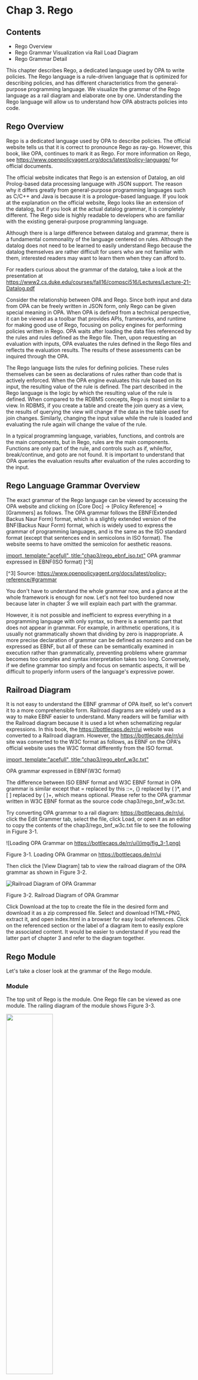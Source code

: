 # Chap 3. Rego

## Contents
- Rego Overview
- Rego Grammar Visualization via Rail Load Diagram
- Rego Grammar Detail

This chapter describes Rego, a dedicated language used by OPA to write policies. The Rego language is a rule-driven language that is optimized for describing policies, and has different characteristics from the general-purpose programming language. We visualize the grammar of the Rego language as a rail diagram and elaborate one by one. Understanding the Rego language will allow us to understand how OPA abstracts policies into code.
 
## Rego Overview
Rego is a dedicated language used by OPA to describe policies. The official website tells us that it is correct to pronounce Rego as ray-go. However, this book, like OPA, continues to mark it as Rego. For more information on Rego, see https://www.openpolicyagent.org/docs/latest/policy-language/ for official documents.

The official website indicates that Rego is an extension of Datalog, an old Prolog-based data processing language with JSON support. The reason why it differs greatly from general-purpose programming languages such as C/C++ and Java is because it is a prologue-based language. If you look at the explanation on the official website, Rego looks like an extension of the datalog, but if you look at the actual datalog grammar, it is completely different. The Rego side is highly readable to developers who are familiar with the existing general-purpose programming language.

Although there is a large difference between datalog and grammar, there is a fundamental commonality of the language centered on rules. Although the datalog does not need to be learned to easily understand Rego because the datalog themselves are rather difficult for users who are not familiar with them, interested readers may want to learn them when they can afford to.

For readers curious about the grammar of the datalog, take a look at the presentation at https://www2.cs.duke.edu/courses/fall16/compsci516/Lectures/Lecture-21-Datalog.pdf

Consider the relationship between OPA and Rego. Since both input and data from OPA can be freely written in JSON form, only Rego can be given special meaning in OPA. When OPA is defined from a technical perspective, it can be viewed as a toolbar that provides APIs, frameworks, and runtime for making good use of Rego, focusing on policy engines for performing policies written in Rego. OPA waits after loading the data files referenced by the rules and rules defined as the Rego file. Then, upon requesting an evaluation with inputs, OPA evaluates the rules defined in the Rego files and reflects the evaluation results. The results of these assessments can be inquired through the OPA.

The Rego language lists the rules for defining policies. These rules themselves can be seen as declarations of rules rather than code that is actively enforced. When the OPA engine evaluates this rule based on its input, the resulting value of the rule is defined. The part described in the Rego language is the logic by which the resulting value of the rule is defined. When compared to the RDBMS concepts, Rego is most similar to a view. In RDBMS, if you create a table and create the join query as a view, the results of querying the view will change if the data in the table used for join changes. Similarly, changing the input value while the rule is loaded and evaluating the rule again will change the value of the rule.

In a typical programming language, variables, functions, and controls are the main components, but in Rego, rules are the main components. Functions are only part of the rule, and controls such as if, while/for, break/continue, and goto are not found. It is important to understand that OPA queries the evaluation results after evaluation of the rules according to the input.

## Rego Language Grammar Overview
The exact grammar of the Rego language can be viewed by accessing the OPA website and clicking on [Core Doc] -> [Policy Reference] -> [Grammers] as follows. The OPA grammar follows the EBNF(Extended Backus Naur Form) format, which is a slightly extended version of the BNF(Backus Naur Form) format, which is widely used to express the grammar of programming languages, and is the same as the ISO standard format (except that sentences end in semicolons in ISO format). The website seems to have omitted the semicolon for aesthetic reasons.

[import, template:"acefull", title:"chap3/rego_ebnf_iso.txt"](../code/chap3/rego_ebnf_iso.txt)
OPA grammar expressed in EBNF(ISO format) [^3]

[^3] Source: https://www.openpolicyagent.org/docs/latest/policy-reference/#grammar

You don't have to understand the whole grammar now, and a glance at the whole framework is enough for now. Let's not feel too burdened now because later in chapter 3 we will explain each part with the grammar.

However, it is not possible and inefficient to express everything in a programming language with only syntax, so there is a semantic part that does not appear in grammar. For example, in arithmetic operations, it is usually not grammatically shown that dividing by zero is inappropriate. A more precise declaration of grammar can be defined as nonzero and can be expressed as EBNF, but all of these can be semantically examined in execution rather than grammatically, preventing problems where grammar becomes too complex and syntax interpretation takes too long. Conversely, if we define grammar too simply and focus on semantic aspects, it will be difficult to properly inform users of the language's expressive power.

## Railroad Diagram
It is not easy to understand the EBNF grammar of OPA itself, so let's convert it to a more comprehensible form. Railroad diagrams are widely used as a way to make EBNF easier to understand. Many readers will be familiar with the Railroad diagram because it is used a lot when schematizing regular expressions. In this book, the https://bottlecaps.de/rr/ui website was converted to a Railroad diagram. However, the https://bottlecaps.de/rr/ui site was converted to the W3C format as follows, as EBNF on the OPA's official website uses the W3C format differently from the ISO format.

[import, template:"acefull", title:"chap3/rego_ebnf_w3c.txt"](../code/chap3/rego_ebnf_w3c.txt)

OPA grammar expressed in EBNF(W3C format)

The difference between ISO EBNF format and W3C EBNF format in OPA grammar is similar except that = replaced by this ::=, {} replaced by ( )*, and [ ] replaced by ( )+, which means optional. Please refer to the OPA grammar written in W3C EBNF format as the source code chap3/rego_bnf_w3c.txt.

Try converting OPA grammar to a rail diagram: https://bottlecaps.de/rr/ui, click the Edit Grammer tab, select the file, click Load, or open it as an editor to copy the contents of the chap3/rego_bnf_w3c.txt file to see the following in Figure 3-1.

![Loading OPA Grammar on https://bottlecaps.de/rr/ui](img/fig_3-1.png)

Figure 3-1. Loading OPA Grammar on https://bottlecaps.de/rr/ui

Then click the [View Diagram] tab to view the railroad diagram of the OPA grammar as shown in Figure 3-2.

![Railroad Diagram of OPA Grammar](img/fig_3-2.png)

Figure 3-2. Railroad Diagram of OPA Grammar

Click Download at the top to create the file in the desired form and download it as a zip compressed file. Select and download HTML+PNG, extract it, and open index.html in a browser for easy local references. Click on the referenced section or the label of a diagram item to easily explore the associated content. It would be easier to understand if you read the latter part of chapter 3 and refer to the diagram together.

## Rego Module
Let's take a closer look at the grammar of the Rego module.
 
### Module
The top unit of Rego is the module. One Rego file can be viewed as one module. The railing diagram of the module shows Figure 3-3.

<img src="img/fig_3-3.png" width="50%" />

Figure 3-3. Structure of the Module

The railroad diagram shows that the module consists of a package declaration, an import policy for an arbitrary number of modules (which may not exist). Unscramble the contents of Figure 3-3, the module consists of packages and policies, and can have import statements to include the contents of other modules.

The modules in OPA are similar to modules in general-purpose languages such as Go, but can be seen as policies instead of code, and the policies themselves can be viewed as code, so it is almost identical to modules in general-purpose languages.
Package
Let's look at the package declaration this time. A package declaration consists of a keyword package and a name that can be referenced by other modules, as shown in Figure 3-4.

<img src="img/fig_3-4.png" width="33%" />

Figure 3-4. Structure of Package Declaration

A package declaration is similar to a package declaration in a typical programming language, for example:

```
package hello
```

It can also be used to represent a hierarchy using .

```
package hello.test.p1
```

Declared packages are used to isolate different modules when loading the contents of that module, and different package names can have different namespaces, so variables with the same name and functions can exist in different packages.

### Import
Imports are used to import and use modules from other Rego files. Import has the form of import <package name> and is used to include the contents of modules in other packages in the module. In the Rego grammar, the import keyword is represented as followed by a package, as shown in Figure 3-5, but it would be accurate to see a name (reference) that can refer to the package rather than to the package itself.

<img src="img/fig_3-5.png" width="50%" />

Figure 3-5. Structure of the Import

For example, the following declaration brings up the contents of a module called data.test.example.

```
import data.test.example
```

When referencing a module within a file, it can only be referenced using the last part of the module's name if the last part does not have the same module. The data.test.example imported from the above example can be referenced as a sample.

If you want to use a package imported from within the module under a different name, you can give it a different name using the as statement. It can also be used to facilitate the use of modules with the same last part without a full module reference name. For example, if you import two modules: data.test.example and data.run.example, you can use an as statement to refer to data.test.sample as dtexample, data.run.sample as drexample.

```
import data.test.example as dtexample
import data.run.teample as drexample
```

Imports are primarily used to load modules that store policy data.

### Policy
A policy consists of an arbitrary number of rules, as shown in Figure 3-6. In extreme cases, you may not have any rules, but it is not practical to create a module that does not have any rules, so this case is unlikely to be seen. For the purpose of a placeholder that pre-books the package names of parts that users can redefine and use in the future, it seems that there can be a file consisting only of comments without rules.

<img src="img/fig_3-6.png" width="25%" />

Figure 3-6. Structure of Policies

The OPA official document describes the rule before the module. However, the reason for first describing the module in this book is to emphasize that almost everything is a rule in Rego. When you listen to the explanation of the OPA official document, there are a lot of confusing parts that seem to be rules, but not rules in some areas, and let's first think of these as rules.

### Term
Before we take a closer look at the rules, let's look at the term, a basic element of the Rego language. Terms can be seen as basic data structures representing data in the Rego language. The term consists of a comprehensive set of references, variables, scalar values, arrays, objects, sets, etc., array comprehensions, object comprehensions, and set comprehensions, as shown in Figure 3-7. First, let's look at the basic data structures except for variables and references.

<img src="img/fig_3-7.png" width="33%"/>

Figure 3-7. Structure of Terms

### Scala Value
Rego's scalar value represents a simple value that is not grouped into complex values and can be of string, number, boolean, or null type. Both strings and numbers are identical to the JSON type (i.e., JavaScript type). The structure of scalar values is shown in Figure 3-8.

<img src="img/fig_3-8.png" width="33%" />

Figure 3-8. Structure of scalar values
 
An example of allocating scalar values is shown below.

```
s : = “hello, world”
num := 5
exists := false
ret := null
```

#### Number
Since the number has the same type as the Java script, there is no type distinction between an integer and a floating point, so even if treated as an integer, minimal space is needed to store the exponent. Therefore, let us note that the integer representable range is slightly narrow compared to the typical programming language. Based on 64 bits, the number of integer digits that can be expressed is about three digits smaller.

#### String
There are two types of strings in Rego, a regular string and a raw string, as shown in Figure 3–9.

<img src="img/fig_3-9.png" width="33%" />

Figure 3-9. Structure of the string

A regular string is a string surrounded by "" (double quotes). \t (tab), \n (new line), etc. in double quotes are recognized as special characters, such as typical programming languages. For example, if you output the following string, World is displayed on the next line of Hello.

```
“Hello\nWorld”
```

A raw string is a string surrounded by a `(backtick, located to the left of the number key 1 on the keyboard), as shown in Figure 3-10. Unlike regular  strings, it is displayed as it is except for ` itself. For example, \t represents a tab-special character in a normal string, but remains \ and t characters in the raw string.

<img src="img/fig_3-10.png" width="50%" />

Figure 3-10. Structure of the raw string


For example, if we output the following string, Hello\nWorld will be displayed as it is.

```
`Hello\nWorld`
```

### Composite Value
A composite value has the form of an object, array, set, etc.
 
#### Object
First of all, objects are easy when you think of JSON objects. The structure of the object is repeated by separating the object entries into , between {}, as shown in Figure 3-11. Object entries are in the form of a <key>:<value> pair, as shown in Figure 3-12.

<img src="img/fig_3-11.png" width="50%" />

Figure 3-11. Structure of the objects

<img src="img/fig_3-12.png" width="50%" />

Figure 3-12. Structure of object items

In Rego's EBNF grammar, at least one pair of <key>:<value> should exist, but in reality there can be {} without any <key>:<value>. 

The exact grammar of the object is expected to be  object ::= '{' ( object-item ( ',' object-item )* )? '}' in Figure 3-13 rather than object ::= '{' object-item ( ',' object-item )* '}' in Figure 3-11. In addition, {} can be mistaken for representing an empty set, which in Rego is represented as a set(). The name of the type can be found by calling the type_name function described in Chapter 4, which returns "object".

<img src="img/fig_3-13.png" width="50%" />
 
Figure 3-13. Accurate  Structure of objects

```
> type_name({})
“object”
> type_name(set())
“set”
```

An object consists of keys and values, and it is also possible to include objects or other complex values as its values. The difference is that JSON can use scalar values, references, or variables, unlike using only strings as keys.

Like JSON, the value of an object can be any other composite value. Thus, it is also possible for objects to be nested in multiple levels with values within the object.

```
{
    “name1”:”value1”,
    “object”: {“prop1”:”value2”, “prop2”,”value3”}
}
```

It can also be used as a value for an object by referring to the value assigned by the value assignment as follows. Value assignment will be discussed in more detail in the rules section

```
red := “FF0000”
{“color”:red, “size”:270}
```

The equality between objects can be compared to each other. The following comparisons result in a return of true because the values of the objects are practically the same.

```
{“name1”:”value1”, “name2”:”value2”} == { “name2”:”value2”, “name1”,”value1”}
``` 

#### Array
Arrays are ordered by a set of terms, such as values and references, and can be referenced by an index. An array is represented by elements surrounded by [] and separated by ,.

<img src="img/fig_3-14.png" width="50%" />

Figure 3-14. Structure of an array
 
If an array of strings has been assigned under the name numbers as shown below, the entries in the array can be referenced in the form numbers[0], numbers[1].
 
``` 
numbers := [“zero”, “one”, “two”, “three”, “four”]
```

If you attempt to refer to a negative number or a value greater than the actual index of the array, an undefined ref error occurs because the reference target is not defined.

Empty arrays can also be declared as follows, but Rego's EBNF grammar states that at least one element is needed.

```
empty_array := [ ]
```
 
This appears to be an error in EBNF grammar posted on the OPA website. Also, the correct grammar would be array ::= '[' ( term ( ',' term )* )?  as shown in Figure 3-15, not  array ::= '[' ( term ( ',' term )* )? ']' as shown in Figure 3-14.

<img src="img/fig_3-15.png" width="50%" />

Figure 3-15. Accurate structure of an array

#### Set
A set is a complex value consisting only of terms without a key. Unlike arrays, there is no order and only one duplicate value is stored. There are two sets, empty set and non empty set, as shown in Figure 3-16.

<img src="img/fig_3-16.png" width="50%" />

Figure 3-16. Structure of the set

An empty set is represented by set(), not by {}, as shown in Figure 3-17. Since {} means an empty object without a <key>:<value> pair, we express the empty set as set() to distinguish it from this.

```
empty_set := set()
```

<img src="img/fig_3-17.png" width="33%" />

Figure 3-17. Structure of an empty set

<img src="img/fig_3-18.png" width="50%" />

Figure 3-18. Structure of a non-empty set

If it is not an empty set, the underlying elements are separated by , and surrounded by {}, as shown in Figure 3-18. The following is a collection of frequently used encodings for Korean language.

```
encodings := { “euc_kr”, “cp949”, “utf-8” }
```

Since there is no order in the set, it is judged that the values being constructed are the same with different orders considered as the same set. Because the set treats duplicated items as one, it becomes true not only when the order is different, but also when:

```
> {1,2,3} == {2,2,3,3,1,1,1}
true
```

If you type {2,2,3,3,1,1} in Repl, you can see that it is actually stored as {1,2,3}.

### Comprehension
You will occasionally encounter comprehension when learning programming languages or mathematics. Rego has three types of comprehension. In mathematics, a comprehension may be easy to understand if you think of such a form of expression as {x | x is an integer greater than 3 } and so on.
 
#### Object Comprehension
An object comprehension represents the rule that the <key> : <value> that constitutes the object must satisfy. The structure of the object comprehensive expression is shown in Figure 3-19 and has the form of { <key> : <value> | <rule for generating keys and values> }.

<img src="img/fig_3-19.png" width="50%" />

Figure 3-19. Structure of object comprehension

Let's look at an example of object comprehension. Let's enter the following code in REPL.

``` 
$opa run
OPA 0.19.2 (commit 40f9c1fe, built at 2020-04-27T22:51:13Z)
 
Run 'help' to see a list of commands.
 
> fruits := ["banana", "apple", "pineapple"]
Rule 'fruits' defined in package repl. Type 'show' to see rules.
 
> strlength := { st : count(st) | st = fruits[_] }
Rule 'strlength' defined in package repl. Type 'show' to see rules.
 
> strlength
{
    "apple": 5,
    "banana": 6,
    "pineapple": 9
}
```

First, we created an array called fruits with three items: banana, apple, and pineapple. An object called strlength was then declared as an object comprehension, with the key st and the value count function to return the length of the string. The rule part of the comprehension st = fruits[_] iteratively assigns each element of the fruit array to st as it travels. In the last line, the contents of the object were printed by inputting strlength from the REPL. As a result, it can be seen that an object is created in which an item in the fruit array becomes a key and the string length of the key becomes a value.

#### Set Comprehension
A set comprehension declares a set by expressing the rules that the set must satisfy. The structure of the set comprehension is shown in Figure 3-20 and has the form of { <items> | <rules for generating items> }.

<img src="img/fig_3-20.png" width="50%" />

Figure 3-20. Structure of the set comprehension

Let's look at an example of a collective formula. Let's enter the following code in REPL.

```
$opa run
OPA 0.19.2 (commit 40f9c1fe, built at 2020-04-27T22:51:13Z)
 
Run 'help' to see a list of commands.
 
> fruits := ["banana", "apple", "pineapple"]
Rule 'fruits' defined in package repl. Type 'show' to see rules.
 
> under7char := { st | st = fruits[_]; count(st) < 7 }
Rule 'under7char' defined in package repl. Type 'show' to see rules.
 
> under7char
[
    "banana",
    "apple"
]
```

First, we declare the same array of fruits that we declared in the object comprehension. Then, in the set comprehension, we declare the items to be included in the set as st, and iteratively substitute them as we traverse the items of fruits in st. Subsequent semicolons are used to distinguish rules and specify a rule that the string length of st is less than 7. When multiple rules are used together in the body of rules, both and conditions must be satisfied. The output of the result under7char then shows a set of missing pineapple with string length greater than 7.

Under7char is a set although it is surrounded by []. In an array, "banana" should be output when under7char[0] is entered, but an error occurs, and when under7char["banana"] is entered, "banana" is outputted.

```
> under7char[0]
1 error occurred: 1:1: rego_type_error: undefined ref: data.repl.under7char[0]
data.repl.under7char[0]
^
have: 0
want (type): string
 
> under7char["banana"]
"banana"
>
```

#### Array Comprehension
An array comprehension declares an array by expressing the rules that the array must satisfy. The structure of the array comprehensive expression is shown in Figure 3-21, and has the form of [ <items> | <rules for generating items> ].

<img src="img/fig_3-21.png" width="50%" />

Figure 3-21. Structure of the array comprehension
 
Let's look at an example of an array comprehension. Let's enter the following code in REPL.

``` 
$opa run
OPA 0.19.2 (commit 40f9c1fe, built at 2020-04-27T22:51:13Z)
 
Run 'help' to see a list of commands.
 
> fruits := ["banana", "apple", "pineapple"]
Rule 'fruits' defined in package repl. Type 'show' to see rules.
 
> under7char2 := [ st | st = fruits[_]; count(st) < 7 ]
Rule 'under7char' defined in package repl. Type 'show' to see rules.
 
> under7char2
[
    "banana",
    "apple"
]
```

Compared to the set comprehension, we changed {} to [ ] and renamed it under7char2 to under7char2. The rules used to create are identical. Although under7char2 has the same output from REPL, under7char2 is an array generated by array comprehension, whereas under7char is a set generated by set comprehension. Let's enter under7char2[0] in REPL to see the difference. Since under7char2[0] is an array, "banana" is printed as expected.

```
> under7char2[0]
"banana"
```

## Variables and References
Variables and references are also a term in grammar, but they have different properties from those described earlier, so we describe them separately.

### Variables
The variables in Rego differ from those in a typical programming language. Rego finds a value for a variable that makes all expressions evaluated as true, and if not found, the variable becomes undefined. Furthermore, variables cannot be changed once assigned. The assignment of values to be examined in the rule section is also described as assignment to variables in part of the official document, but according to OPA REPL’s output message, it makes more sense to view value assignment as a rule. Even if we look at this as a value assignment to a variable, there is no significant problem if we note that the variable does not change once defined.

Because OPA aims to make policy evaluation and the evaluation is performed by queries on variables in the data domain, it will be difficult to maintain consistency in the results of policy evaluation if the values of variables continue to change.

Variables can be used as inputs and outputs. If a variable has a value assigned to it and is used as a parameter, it can be used as an input to pass the value, and if a variable that does not have a value assigned passed as parameter, it can receive an output value from that variable. This is the main factor that confuses Rego, as it can be input or output even if used in the same position. For example, when evaluating a[i] == 3, if you assign a value of 2 to a, you will find that a[2] has a value of 3, and if you evaluate the above value without assigning i, you will collect the indices of those with a value of 3 in the array and assign them to i.

In REPL, the input is treated as an assignment to the input variable, which will change the result for the same query, which will lead to questions about whether the value of the variable will change. In this case, if a new policy evaluation is performed by passing new inputs, a new context is created, and the variables in this contact are different from the previous context.

The name of the variable has the same format as Figure 3-22. In other words, it starts with an alphabet (including both upper and lower case letters) or an underscore (_) and repeats the underscore, number, and alphabetic characters.

<img src="img/fig_3-22.png" width="50%" />

Figure 3-22. Format of variable names

Let's actually check out the concept of variables. Run opa run to run REPL, then enter the following input line by line.

```
a := [1,2,3]
a[b] == 1
a[c] == 5
```

Running a: = [1,2,3] assigns an array consisting of 1,2,3 to a.

```
> a := [1,2,3]
Rule 'a' defined in package repl. Type 'show' to see rules.
```

Next, enter an expression with a[b] == 1 to find the value of b that can make that expression true. b is used as the index for the array, the first entry is 1 and the index starts at 0.

```
> a[b] == 1
+---+
| b |
+---+
| 0 |
+---+
```

Next, let's enter an expression with a[c] == 5. Since a does not have 5 as an item, no c can be found to satisfy that expression. Thus c becomes undefined as expected.

```
> a[c] == 5
undefined
```

Note that variables described in sections [Introduction/Rego/Variables] (https://www.openpolicyagent.org/docs/latest/#variables) and [Policy Language/Variables] (https://www.openpolicyagent.org/docs/latest/policy-language/#variables) of the OPA Official document are described from different perspectives, which can be confusing. In this book, we tried to interpret the contents of the two parts as much as possible so that the reader could understand them best, but if the description of the relevant part of the official document is rewritten more clearly in the future, the interpretation may change, so we recommend you to check it once more.

### Reference
References provide a means of accessing the hierarchical structure when variables, arrays, objects, function call results, etc. have hierarchical structure, as shown in Figure 3-23.

<img src="img/fig_3-23.png" width="66%" />

Figure 3-23. Structure of the reference

The things that can be the top hierarchies of references are variables, arrays, objects, sets and array comprehension, object comprehension, set comprehension, and function calls, as shown in Figure 3-23. Comprehensions and function calls are not references to the representation itself, but references to arrays, objects, sets, etc. produced as a result of the representation. Once the top-level reference target is determined, the child element can be referenced via a reference argument. In addition, if the referenced child element has a child element again (e.g., an object is specified again for a particular key of the object), it can be accessed again through a reference argument.

The reference argument can access the sub-elements of the target through two methods, using . and naming variables between [ ], as shown in Figure 3-24.

<img src="img/fig_3-24.png" width="33%" />

Figure 3-24. Structure of the reference argument

The approach using . is shown in Figure 3-25. It can then be referenced via a key that satisfies the variable name format.

<img src="img/fig_3-25.png" width="33%" />

Figure 3-25. Reference using .

Approaches using [ ] are referenced using scalar values, variables, arrays, objects, sets, and _ between [ ], as shown in Figure 3-26.
 
<img src="img/fig_3-26.png" width="50%" />

Figure 3-26. Reference using [ ]

Let's look at an example of a reference. First, the array can be referenced using [], giving an index starting from zero between [].

``` 
fruits := [“apple”, “banana”, “pineapple”]
 
# “banana”
furits[1]
```

For a set, both references using [] and references using . are possible. However, if strings, etc. contain – characters, be aware of references using . are sometimes not possible.

``` 
encoding := {"utf-8", "euc-kr", "cp949"}
 
# “"utf-8"
encoding["utf-8"]
 
# “cp949”
encoding.cp949
 
# 1 error occurred: 1:1: rego_type_error: minus: invalid argument(s)
encoding.utf-8
```

An object is similar to a set, but returns a value corresponding to the key.

```
bob := {"name":"bob", "age":50, "point":1000}
 
# 50
bob.age
 
# 1000
bob["point"]
```

In addition, hierarchical structures such as including objects again as values within objects can be accessed sequentially through references.

``` 
bob := {"name":"bob", "age":50, "membership": {"point":1000, "coupon":["50percentdc", "1000wondc"]} }
 
# 1000
bob.membership.point
 
# "50percentdc“
bob.membership["coupon"][0]
 
# { "coupon": [ "50percentdc", "1000wondc" ], "point": 1000 }
bob["membership"]
 
# 1000
bob["membership"]["point"]
```

### Iteration
The form <variable name> of the reference using [ ] can be used for Iteration.

For example, in the following example, the fruitindex rule finds "apple" in the fruit array and returns the index. Enter the example below in REPL and enter fruitindex to return 0. This is because if a variable that meets the conditions exists while iterating the array, it is stored in the index variable, and if the rule is satisfied, the index is assigned to the rule.

```
fruits := ["apple", "banana", "pineapple"]
fruitindex = index { fruits[index] == "apple" }
```

However, if the index is not needed and only checked for existence, it would not be necessary to store the index in the index variable, but it would still require an iteration. In this case, [_] allows index variables to be traversed without saving them.

The following example is a rule that does not locate an index, but only checks its existence. Enter in REPL and enter fruitxists to return true.

```
fruits := ["apple", "banana", "pineapple"]
fruitexists = true { fruits[_] == "apple" }
```

## Rule
It is no exaggeration to say that the declaration of rules is everything of Rego. Rules vary from rules that assign values directly to them, rules that assign values if the content of the rule body is true, rules that assign part of the rule's evaluation value, and final evaluation values define them as sets or objects, and functions that modularize the rule.

The structure of the rules is shown in Figure 3-27. At the beginning of the rule, the default keyword is optionally placed, and a rule head exists. There may be several rule bodies behind the rule head, and no rule body may exist. Rules, such as value assignment and function, are separated by the form of the rule head, which is described in detail by examining by rule form.

<img src="img/fig_3-27.png" width="50%" />

Figure 3-27. Structure of the rule

### Value Assignment
The most basic rule of the Rego language is assignment of values and has the structure shown in Figure 3-28. Value assignment is similar to constant declaration in other languages. It makes certain values easier to read elsewhere, such as naming 3.14 pi.

Value assignment is a form of rule in which only rule heads exist without the default keyword and rule body. Value allocation has a syntax of <variable name> := <base element>. For example, hello := the form "world".

<img src="img/fig_3-28.png" width="80%" />

Figure 3-28. Structure of the value assignment

A term that can be a value(right-hand side) of a value assignment can be a scalar value, an array, a set, an object, etc., or a comprehension that simply represents a composite value. In addition, the type of value is not specified separately and is automatically inferred.
 
### Properties of Value Assignment
By default, multiple assignments of the same value result in an error in the rego file. In REPL, on the other hand, re-assigning values overwrites previous values. First, write the following code and save it as badassign.rego.

[import, template:"acefull", title:"chap3/badassign.rego"](../code/chap3/badassign.rego)

If you have saved the code, let's run the following command. opa run is a command that executes REPL, with parameters specifies rego files or JSON data files to load when REPL is run, reads and preloads them during REPL operation. As a result of execution, the part where a:=5 is written prints an error that the rule a has been re-declared.

``` 
$ opa run badassign.rego
error: compile error: 1 error occurred: test.rego:3: rego_type_error: rule named a redeclared at test.rego:6
```

When using a value assignment rule, we notice that it cannot be redeclared with the same name.

This time, let's run REPL without a rego file. When the REPL is executed and the > prompt appears, enter a:= 3, b:= 4, a:= 5 sequentially.

```
$ opa run
OPA 0.19.2 (commit 40f9c1fe, built at 2020-04-27T22:51:13Z)
 
Run 'help' to see a list of commands.
 
> a := 3
Rule 'a' defined in package repl. Type 'show' to see Rules.
 
> b := 4
Rule 'b' defined in package repl. Type 'show' to see Rules.
 
> a := 5
Rule 'a' re-defined in package repl. Type 'show' to see Rules.
 
> show
package repl
 
b := 4
 
a := 5
>
```

Unlike when loading files, the rule a is redefined. If REPL does not allow redefinition, it will not be able to correct mistakes without re-defining them from scratch when entered by mistake. Remember that value allocation rules cannot be reallocated for the same name because in normal situations with OPA, the rego file will be loaded into the REST server or the go client library.

### Complete Rule
The aforementioned value assignments only assign values and do not result in policy evaluation. Let's look at the rules by which policy evaluation takes place other than assignment of values. A rule in which a value is set according to the satisfaction of the rule phrases is called the complete rule in OPA, and a rule that allows parts of the rule to be reused using variables is called the partial rule.

If you look at OPA-related documents, you will see many of the following types of rules.

``` 
<rule name> {
  <rule literal 1>
  <rule literal 2>
...
  <rule literal n>
}
```

This form of rule is abbreviated to the following form.

``` 
<rule name> = true {
  <rule literal 1>
  <rule literal 2>
...
  <rule literal n>
}
```

The regularized form of a rule is as follows, and the above two forms are particularly true when the rule is true.

```
<rule name> = <rule value> {
  <rule literal 1>
  <rule literal 2>
...
  <rule literal n>
}
```

The <rule name> = <rule value> part is the rule head, and the rule literals surrounded by {} are the rule bodies. The rule name is assigned a rule value only when all the syntaxes in the rule body are satisfied with AND, but the order of the rule body literals is irrelevant.

If we look at the structure of the complete rules we have looked at so far, it is shown in Figure 3-29.

<img src="img/fig_3-29.png" width="80%" />

Figure 3-29. Structure of the complete rule

A complete rule has a rule body, and the structure of the rule body is shown in Figure 3-30.

<img src="img/fig_3-30.png" width="50%" />

Figure 3-30. Structure of the rule bodies

The front part of the rule body can have optional else statements, and essentially a single query block surrounded by {}. In addition, the query part is repeated with more than 0 literals, which are separated by semicolon (;) or line-changing open characters (\n or \r\n depending on the platform). In other words, if you want to express multiple  literals in a line, you can separate them into semicolons, and if you divide them into lines, they are recognized as multiple  literals. When expressed in multiple lines and finished with a semicolon, it is the same as adding an empty line, so nothing changes in the code. Therefore, the following three forms are identical in content. Literals are later described with operators.

``` 
{
  <rule literal 1>; <rule literal 2>; ...
}
```

```
{
  <rule literal 1>
  <rule literal 2>
...
}
```

```
{
  <rule literal 1>;
  <rule literal 2>;
...
}
```

Unlike assignment of values, there can be several rules with the same rule name, which are called Rule Sets, and if any of the rules that make up the rule set are satisfied, they are assigned to that value. A rule set can be incrementally defined by adding a new rule of the same name to an existing rule set. If multiple rules of the same name are declared, only one of them needs to be satisfied, so it can also be seen as an OR relationship. In addition, if the rules in the rule set are complete rules described in this section, the result value of rules cannot be specified differently.

```
<rule name> = <rule value> {
  <rule literal 1>
  <rule literal 2>
...
}

<rule name> = <rule value> {
  <rule literal 3>
  <rule literal 4>
...
}
```

If multiple rule bodies are declared in one <rule name> = <rule value> pair, then the same <rule name> = <rule value> is the same as each rule body is declared (there should be no else statement to describe later).

```
<rule name> = <rule value> {
  <rule literal 1>
  <rule literal 2>
...
} {
  <rule literal 3>
  <rule literal 4>
...
}
```

### Else Statement
Connecting multiple rule bodies with an else statement allows you to write a rule to check the conditions on the next body when the conditions on the first body are not satisfied. The grammar of a rule using an else statement can be expressed as follows.

```
<rule name> = <rule value> {
  <rule literal 1>
  <rule literal 2>
...
} else = <rule value2> {
  <rule literal 3>
  <rule literal 4>
...
} else = <rule value3> {
  <rule literal 5>
  <rule literal 6>
...
}
...
```

Unlike a rule set, if multiple rule bodies are linked by an else statement, the conditions of the first rule body are not satisfied, then the conditions of the next rule body are checked. You can also specify a value to assign to a rule when its body is satisfied in the form else = <rule value> for each else statement.

If you look at the case where the else statement appears in the previous figure, it is grammatically possible to use only else, not in the form else = <rule value>. Testing with REPL does not result in an error. If connected only by else, the assignment value is true when each rule body is satisfied, so even with the else statement, it behaves the same as the rule set. In such cases, it can be confusing, so make sure to use the form else = <rule value> when using an else statement.

```
<rule name> = {
  <rule literal 1>
  <rule literal 2>
...
} else {
  <rule literal 3>
  <rule literal 4>
...
}
```

Let's run REPL and enter the following code. The code declares a rule called elstest, in which elstest is assigned 1 if count("apple") == 3. Then, if the else statement does not satisfy the first time, assign 2 to the rule if the else statement satisfies count("apple") == 5. By entering elstest, the value of that condition can be similarly imitated by an if or switch statement in a general-purpose programming language, especially when creating a function.
 
```
> elstest = 1 { count("apple") == 3 } else = 2 { count("apple") == 5}
 
> elstest
2
```

### Default Statements
By default, when a rule satisfies its literals in the rule body, the value of the rule name is assigned to the specified value. If the rule body is not satisfied, it is undefined, in which case the default value is assigned if the default value is specified. The default statement is used to specify the default value, which is also a form of rule. The default statement does not necessarily have the same value type as other rules with the same name, but it is recommended to use the same type to reduce errors. A default statement has the following form:

``` 
default <rule name> = <value>
```

The structure of the default statement is shown in Figure 3-31.

<img src="img/fig_3-31.png" width="80%" />

Figure 3-31. Structure of default statement
 
### Examples of Rules
Let's look at an example of a rule. The allow rule defined in the following has a default value of false. The first rule is that if input has a role value of "admin", allow becomes true. The second rule is true if both values are true if the input's roll value is "user" and the input's has_permission value is true at the same time.

``` 
default allow = false
 
allow = true {
    input.role == “admin”
}
 
allow = true {
    input.role == “user”
    input.has_permission == true
}
``` 

Let's change the code above from allow = true to allow = 1 as follows. That way, it becomes the following code.
 
```
default allow = false
 
allow = 1 {
    input.role == “admin”
}
 
allow = 1 {
    input.role == “user”
    input.has_permission == true
}
```

If input.role is "admin" or input.role is "user" and input.has_permission is true at the same time, then allow is evaluated as 1 rather than true. The default is not changed, so if neither rule is satisfied, then allow = false. We can see that the default of the rule and the evaluation value allocated upon successful evaluation do not necessarily have to be of the same type, and that the rule is different from the variables, etc

If one of the two rules is changed to allow = 1 and the other is left to allow = true, the following error occurs during the actual evaluation.

```
eval_conflict_error: complete rules must not produce multiple outputs
```

### Partial Rule
A Partial Rule is a rule that assigns values that conform to the rules set in the rule body to a variable as a set or object. Since objects can also be viewed as a set of <key>:<value> pairs depending on the perspective, a partial rule can be seen as a rule to generate sets temporarily. Writing Rego rules often involves multiple steps of assigning a set temporarily and filtering out parts of the set that meet the conditions. Refactoring code to generate new sets by filtering them temporarily into sub-rules enables recycling of partial rules regardless of several other rules (complete rules, partial rules, functions, etc.).

After the rule name in the variable name format, there is a base element surrounded by [], which results in a set of basic elements that make the rule body true.

<img src="img/fig_3-32.png" width="80%" />

Figure 3-32. Rule head structure for partial rules that generate sets

Let's look at an example of a partial rule that generates a set. Let's enter the nonapplefruits into REPL that define a set of the nonapplefruits in the fruit array as follows. Then you can see the expected result.

``` 
> fruits :=["apple","banana", "pineapple"]
Rule 'fruits' defined in package repl. Type 'show' to see rules.
> nonapplefruits[fruit] { fruit := fruits[_]; fruit != "apple" }
Rule 'nonapplefruits' defined in package repl. Type 'show' to see rules.
> nonapplefruits
[
    "banana",
    "pineapple"
]
```

Partial rules that create objects have rule heads as shown in Figure 3-33. We can see that the = <base element> part is attached to the back of the [ ] part compared to the case of generating a set. The element in [ ] relates to the part of the object's attribute key, and the <base element> after = corresponds to the part of the value for that key.

<img src="img/fig_3-33.png" width="80%" />

Figure 3-33. Rule head structure of partial rules that create objects

Let's look at an example of a rule that creates an object. We defined an object called bob, which has properties such as age, height, and weight. We define bobwithoutage to create a new object that removes the age part of Bob's attribute. If you enter it as it is in REPL, you can see that it works as you expected.

```
> bob := { "age":30, "height":180, "weight":100}
Rule 'bob' defined in package repl. Type 'show' to see rules.
> bobwithoutage[key] = val { val := bob[key]; key != "age" }
Rule 'bobwithoutage' defined in package repl. Type 'show' to see rules.
> bobwithoutage
{
    "height": 180,
    "weight": 100
}
```

### Fuction
A function is also a type of rule, and it has the following form.

```
<rule name> ( <argument>, ... ) = <variable to return> {
    <rule literal 1>
    <rule literal 2>
...
}
```

Since the function is also a rule, the structure of the rule body is the same as the other rules, and the structure of the rule head is shown in Figure 3-34. Grammatical features alone suggest that a rule has a list of rule arguments separated by , surrounded by a variable name format function name followed by ( ). A function without any rule factor is also possible, which is also expressed as ( ).

<img src="img/fig_3-34.png" width="80%" />

Figure 3-34. Rule head structure of the function

Let's define a function and use it. In VSCode, enter the following code and save it with the desired name such as function.rego.

[import, template:"acefull", title:"chap3/function.rego"](../code/chap3/function.rego)

Briefly explain the code above as follows. First, we declared a package called function. The function is then declared with the name "multiple" and returns the value assigned to the variable "m" by accepting "a" and "b" as factors. The text simply returns two arguments a and b multiplied.

We then declare two rules, result1, and result2, to verify that the function is functioning properly. result1 calls the multiply function 3 and 4 as arguments and declares that the resulting value is defined as r. result2 is the same as result1, except for changing the arguments to 3 and 9.

Let's check if the function you wrote works properly. Enter [Ctrl + Shift + P] (Cmd + Shift + P on Mac OS) and select [OPA: Evaluate Package] to evaluate the value. The results are as follows

```
// Evaluated package in 999.4µs.
{
    "result1": 12,
    "result2": 27
}
```

Next, let's look at how a function behaves when the number of arguments is incorrect or when an invalid argument is passed that does not support multiplication. Let's add result3, result4, enter [Ctrl + Shift + P] (Cmd + Shift + P on Mac OS) and select [OPA: Evaluate Package] to evaluate the value.

```
result3 = r {
    r := multiply(4,6,7)
}

result4 = r {
    r := multiply("23",5)
}
```
 
When trying to perform the evaluation, the following errors occur:

```
function.rego:16: rego_type_error: data.function.multiply: too many arguments
 
function.rego:20: rego_type_error: data.function.multiply: invalid argument(s)
```

As an argument in a function, you can use values directly as well as variables. Save the following code as function2.rego and evaluate it.

[import, template:"acefull", title:"chap3/function2.rego"](../code/chap3/function2.rego)

The result will be as follows.

```
// Evaluated package in 0µs.
{
    "testrule": 1
}
```

If values are directly used as arguments, lookup tables and others can be implemented. However, there is a caveat: if a function is performed with the same name several times, there is no problem if only values exist at the same argument location, but if values and variables are mixed, problems arise. For example, a problem arises when one of the two functions with the same name receives a value and one receives a variable.

## Literals
A look at the structure of the literal used to write rules in the rule body is shown in Figure 3-35.

<img src="img/fig_3-35.png" width="50%" />

Figure 3-35. Structure of the literals

literal can be a "some" statement or expression, and expressions can optionally have a "not" in front or a "with" statement in tail. Grammarly, it seems that a "some" door can also be attached to a "some" statement, but a "some" statement doesn't mean much.

### Some Statement
Some statements are used to explicitly declare variables that are used locally within the rule body. It is used to clarify that a variable is a local variable, regardless of the existence of an external variable, because if it is not clarified that the statement is a local variable, then an external variable can be referenced if there is a variable with the same name outside the rule. Therefore, it is always recommended to declare a local variable as a "some" statement unless it is clearly: = value allocation (the local variable on the left side is declared at the same time as the value allocation).

The structure of some statement is shown in Figure 3-36. The "some" statement declares a comma-separated list of variable names after the "some" keyword. Since variables with that name are declarations of local variables, there is no particular complexity.

<img src="img/fig_3-36.png" width="33%" />
 
Figure 3-36. Structure of some statements

Let's look at an example of using some statements.

``` 
find_apple = index {
    some index
    fruits[index] == “apple”
}
```

In the example, the rule find_apple is declared, and if the rule is satisfied, the variable index is returned. Then, if the local variable index is declared and the value "apple" is satisfied in an array called fruits, the index is placed in the index variable. In the example above, it works the same even if some index lines are excluded as follows.

``` 
find_apple = index {
    fruits[index] == “apple”
}
```

But what if the index is already defined outside as follows?

```
index := 1000
 
find_apple = index {
    fruits[index] == “apple”
}
```

When tested in REPL, the value of find_apple is undefined. Since the index is declared, the evaluation results are false and the rule undefined because the variable index satisfying fruits[index] == "apple" is evaluated without finding the variable index satisfying fruits[1000] == "apple". Thus, local variables should always be declared "some" to prevent them from behaving differently because a variable with the same name exists externally.

### With Statement 
The with statement is used in the syntax to override input or data with specific data. The with statement is usually used when writing unit tests, and its structure is shown in Figure 3-37.

<img src="img/fig_3-37.png" width="50%" />

Figure 3-37. Structure of with statements

The OPA official document warns that if a statement is used with data, it should not be used with subparts of data created as virtual documents by partial rules.

Examples of use of statements are as follows.
 
```
input.role == “admin” == with input as { ”role“:”admin“, ”id“: ”1133“ }
```

The with statement will be examined in more detail when writing test codes in later chapters.

### Expression
The structure of the expression is shown in Figure 3-38. An expression can be a term, a function call, or an expression containing an infix operator.

<img src="img/fig_3-38.png" width="33%" />

Figure 3-38. Structure of the expression

Let's look at the expression for function call, since we've already looked at the term earlier. The structure of the expression for function  is shown in Figure 3-39. As expected, it is in the form of a function name (an argument of the term, ...). 

<img src="img/fig_3-39.png" width="80%" />

Figure 3-39. Structure of the expression of function call

In grammar, a function name is represented as such that only one . can be added between the variable name formats, which in fact appear to be an error in grammar as a function name separated by several .. The OPA official document also recommends distinguishing names from functions in other modules, such as org.example.special_func, to avoid name conflicts when defining functions to be used by other modules.

An example of a function call is as follows:

``` 
contains(fruits, “banana”)
glob.match("*:github:com", [":"], "api:github:com")
org.example.special_func()
```

### Not Statement
A not statement is a statement that negates the result of an expression. If the expression compared with the == operator is negated, it is equivalent to the comparison with the != operator. Therefore, the following two expressions are identical:

``` 
not "hello" == "world“
“hello” != “world”
```

For another example, define a rule that corresponds to the negation of a particular rule. Suppose there is a rule to check whether the following fruit array contains "apple".

```
default appleinfruits == false
fruits := ["apple","banana", "pineapple"]
appleinfruits { fruit = fruits[_]; fruit == "apple" }
```

So how can we define a rule that checks if "apple" is not in the fruits array? Let's define it using the not statement. At first glance, it looks like we can do it like this.

``` 
default wrongapplenotinfruits == false
fruits := ["apple","banana", "pineapple"]
wrongapplenotinfruits { fruit = fruits[_]; not fruit == "apple" }
```

However, if you type in REPL, "apple" exists in the fruit array, so it is expected to be false, but it is true. If you look closely at this rule, we put fruits in the fruit variable as we traverse them, and continue to compare "apple" with the fruit variable. The rule body has become true because there are cases in the iteration that satisfy not fruit == "apple" in the rule body. In other words, the use of not statements on the iteration may behave differently than expected, so caution is needed.
 
Invoking another rule with a not statement on the rule body, such as the following, yields the intended result.

```
default applenotinfruits == false
applenotinfruits { not appleinfruits }
```

### Expression with Infix Operator
The expression with infix operator is in the form of <basic element> = <basic element> <basic element> or <basic element> <modal operator> <basic element> and its structure is shown in Figure 3-40.

<img src="img/fig_3-40.png" width="50%" />

Figure 3-40. Structure of the infix operator expression

 
In Rego, there exists three infix operators: comparison operators, arithmetic operators, and set operators, as shown in Figure 3-41. A bin-operator may seem like an operator for logic, but it is actually an operator for a set.

<img src="img/fig_3-41.png" width="33%" />

Figure 3-41. Structure of the infix operator
 
The structure of the comparison operators is shown in Figure 3-42, and each operator is briefly described in Table 3-1.The result of the comparison operator is true or false.


| Operator    | Description                                                              |
| ----------- | ------------------------------------------------------------------------ |
| ==          | a == b is true if a and b have the same values, false if not             |
| !=          | a != b is true if a != b and b are not equal, false if they are equal    |
| <           | a < b is true if a is less than b, false if greater than or equal to b   |
| >           | a > b is true if a is greater than b, false if less than or equal to b   |
| >=          | a >= b is true if a is greater than or equal to b, false if less than b  |
| <=          | a <= b is true if a is less than or equal to b, false if larger          |

Table 3-1. Rego Comparison Operators

<img src="img/fig_3-42.png" width="25%" />

Figure 3-42. Structure of comparison operators
 
The types of arithmetic operators are shown in Figure 3-43. Like a typical programming language, +, -, *, / means addition, subtraction, multiplication, and division, respectively. The % operator that obtains the remainder, commonly called the modulo operator, is not represented in the grammar, but exists

<img src="img/fig_3-43.png" width="25%" />

Figure 3-43. Structure of arithmetic operators

### Set Operator
The structure of the set operator is shown in Figure 3-44, and supports intersection (&) and join (|) operations. It is not grammatically indicated, but a minus(-) operator for set is also available.

<img src="img/fig_3-44.png" width="25%" />

Figure 3-44. Structure of the set operator

Let's test the set operators. The expected results can be seen by typing in REPL as follows..

```
> {1,2,3} & {1,2}
[
    1,
    2
]
> {1,2,3} | {1,2}
[
    1,
    2,
    3
]
> {1,2,3} - {1,2}
[
    3
]
```

### Equality Operator
Rego has three operators related to equality: := (assignment), == (comparison), and = (unification). Allocation and comparison can only be used within a rule or in REPL, and the unification operator can be used in all cases. Let's first look at the difference between each.

#### Assignment Operator
The allocation operator (:=) is the operator used to allocate values. When a value assignment is performed, a variable is created and a value is assigned. If you attempt to assign a value to the same variable (a variable with the same name) again, an error occurs.

#### Comparison Operator
A comparison operator (==) is an operator whose values are the same. In addition to simple scalar values, complex values, and other values such as variables can be compared.

#### Unification Operator
A unification operator (=) is an operator that performs comparison and assignment simultaneously. Both operands behave the same as comparison operators if they are not variables, and if there are variables among them, they behave like assignment operators.

Examples of the same results for assignment operators and unification operators are shown below. Both of the following lines create a variable called a and assign a value of 3.

``` 
a := 3
a = 3
```

Let's also look at examples of the same comparison and unification operators, and both of the following lines return true..

```
3 == 3
3 = 3
```

The OPA official document describes the assignment operator and the comparison operator as grammatical sugar for the unification operator. Eventually, assignment operators and comparison operators are replaced by unification operators and compiled. However, the compiler encourages the use of high readability assignment operators and comparison operators over unification operators as error messages are clearer and can reduce confusion.

However, since assignment operators and comparison operators can only be used within the rule body in more detail, there are many cases where unification operators such as default statements or rule heads are inevitable. Therefore, it seems appropriate to remember that it is good to use assignment operators and comparison operators if possible inside the rule body.

## Comment
Lines that start with # letters are treated as comments to the end of the line. Blockwise annotations using /* */ are not supported, such as languages such as C++ and Java.

Examples of comments are as follows:

```
# default vaule for rule allowed
# prevents allowed remains undefined
default allowed = false
```

## Reserved Name
Reserved names that cannot be utilized for reference using variable names, rule names, or reference using dot.

```
as
default
else
false
import
package
not
null
true
with
```

## Where is main?
Other common programming languages use the main function as the starting point, but does Rego correspond to the main function? The answer to this is that Rego, like SQL, works by returning a response to a query when querying data, so there is no special starting point. Rego reads and stores data (JSON format) and policies (rego files) and returns a response to the query when the user performs the query.
 
## Summary
In this chapter, we examined the language used by OPA to describe policy in detail, Rego. We visualize Rego's grammar as a railroad diagram, and also explore situations and examples of using real grammar. We also describe some examples of real-world behavior with minor errors or omissions in grammar when using real Rego.

The contents of this chapter are those that will continue to be referenced rather than read once. It will be helpful to check the policies written in Rego again when they behave differently than you think or encounter unknown errors.

For readers who want to find other explanatory material about Rego, please visit Torin Sandall's OPA deep dive slide at https://www.slideshare.net/TorinSandall/rego-deep-dive.

Next chapter deals with the various built-in functions provided by Rego, which are frequently used.
